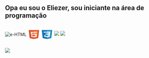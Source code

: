 ## Opa eu sou o Eliezer, sou iniciante na área de programação

<div style="display: inline_block"><br>
  <img align="center" alt="e-HTML" height="30" width="40" src="https://cdn.jsdelivr.net/gh/devicons/devicon@latest/icons/c/c-original.svg" />
  <img align="center" alt="e-HTML" height="30" width="40" src="https://raw.githubusercontent.com/devicons/devicon/master/icons/html5/html5-original.svg">
  <img align="center" alt="e-CSS" height="30" width="40" src="https://raw.githubusercontent.com/devicons/devicon/master/icons/css3/css3-original.svg">
  <img src="https://cdn.jsdelivr.net/gh/devicons/devicon@latest/icons/aftereffects/aftereffects-original.svg" />
  <img src="https://cdn.jsdelivr.net/gh/devicons/devicon@latest/icons/vscode/vscode-original-wordmark.svg" />
</div>
  
  ##
 
<div> 
  <a href = "mailto:eliezerzx01@gmail.com"><img src="https://img.shields.io/badge/-Gmail-%23333?style=for-the-badge&logo=gmail&logoColor=white" target="_blank"></a>
</div>
